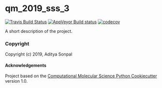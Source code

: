 qm_2019_sss_3
==============================
[//]: # (Badges)
[![Travis Build Status](https://travis-ci.org/REPLACE_WITH_OWNER_ACCOUNT/qm_2019_sss_3.png)](https://travis-ci.org/REPLACE_WITH_OWNER_ACCOUNT/qm_2019_sss_3)
[![AppVeyor Build status](https://ci.appveyor.com/api/projects/status/REPLACE_WITH_APPVEYOR_LINK/branch/master?svg=true)](https://ci.appveyor.com/project/REPLACE_WITH_OWNER_ACCOUNT/qm_2019_sss_3/branch/master)
[![codecov](https://codecov.io/gh/REPLACE_WITH_OWNER_ACCOUNT/qm_2019_sss_3/branch/master/graph/badge.svg)](https://codecov.io/gh/REPLACE_WITH_OWNER_ACCOUNT/qm_2019_sss_3/branch/master)

A short description of the project.

### Copyright

Copyright (c) 2019, Aditya Sonpal


#### Acknowledgements
 
Project based on the 
[Computational Molecular Science Python Cookiecutter](https://github.com/molssi/cookiecutter-cms) version 1.0.

